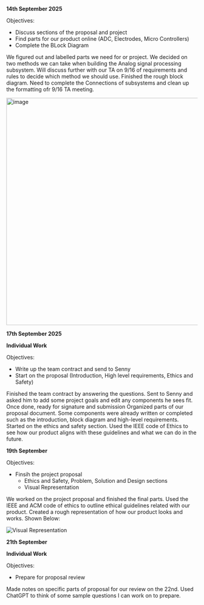 **14th September 2025**

Objectives:
- Discuss sections of the proposal and project
- Find parts for our product online (ADC, Electrodes, Micro Controllers)
- Complete the BLock Diagram

We figured out and labelled parts we need for or project. We decided on two methods we can take when building the Analog signal processing subsystem. Will discuss further with our TA on 9/16 of requirements and rules to decide which method we should use.
Finished the rough block diagram. Need to complete the Connections of subsystems and clean up the formatting ofr 9/16 TA meeting.

<img width="1224" height="598" alt="image" src="https://github.com/user-attachments/assets/3ea33a29-804d-4a27-a3e8-c1385d3afe07" />






**17th September 2025**

**Individual Work**

Objectives:
- Write up the team contract and send to Senny
- Start on the proposal (Introduction, High level requirements, Ethics and Safety)

Finished the team contract by answering the questions. Sent to Senny and asked him to add some project goals and edit any components he sees fit. Once done, ready for signature and submission
Organized parts of our proposal document. Some components were already written or completed such as the introduction, block diagram and high-level requirements. Started on the ethics and safety section. Used the IEEE code of Ethics to see how our product aligns with these guidelines and what we can do in the future.




**19th September**

Objectives:
- Finsih the project proposal
    - Ethics and Safety, Problem, Solution and Design sections
    - Visual Representation

We worked on the project proposal and finished the final parts. Used the IEEE and ACM code of ethics to outline ethical guidelines related with our product. Created a rough representation of how our product looks and works. Shown Below:

![Visual Representation](https://github.com/user-attachments/assets/9e5abd0c-8362-4445-8dfd-729d25bd2d5c)





**21th September**

**Individual Work**

Objectives:
- Prepare for proposal review

Made notes on specific parts of proposal for our review on the 22nd. Used ChatGPT to think of some sample questions I can work on to prepare.
